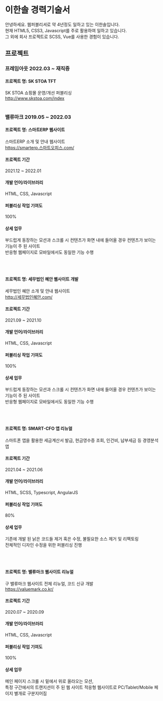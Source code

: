 # 이한솔 경력기술서

안녕하세요. 웹퍼블리셔로 약 4년정도 일하고 있는 이한솔입니다.   
현재 HTML5, CSS3, Javascript를 주로 활용하여 일하고 있습니다.   
그 외에 회사 프로젝트로 SCSS, Vue를 사용한 경험이 있습니다.

## 프로젝트
### 프레임아웃 2022.03 ~ 재직중

#### 프로젝트 명: SK STOA TFT
SK STOA 쇼핑몰 운영/개선 퍼블리싱<br/>
http://www.skstoa.com/index
<br/><br/>


### 밸류마크 2019.05 ~ 2022.03

#### 프로젝트 명: 스마트ERP 웹사이트
스마트ERP 소개 및 안내 웹사이트   
https://smarterp.스마트오피스.com/ 

#### 프로젝트 기간
2021.12 ~ 2022.01   

#### 개발 언어/라이브러리
HTML, CSS, Javascript

#### 퍼블리싱 작업 기여도
100%

#### 상세 업무
부드럽게 동장하는 모션과 스크롤 시 컨텐츠가 화면 내에 들어올 경우 컨텐츠가 보이는 기능이 주 된 사이트   
반응형 웹페이지로 모바일에서도 동일한 기능 수행

<br/><br/>
#### 프로젝트 명: 세무법인 혜안 웹사이트 개발
세무법인 혜안 소개 및 안내 웹사이트   
http://세무법인혜안.com/   

#### 프로젝트 기간
2021.09 ~ 2021.10   

#### 개발 언어/라이브러리
HTML, CSS, Javascript

#### 퍼블리싱 작업 기여도
100%

#### 상세 업무
부드럽게 동장하는 모션과 스크롤 시 컨텐츠가 화면 내에 들어올 경우 컨텐츠가 보이는 기능이 주 된 사이트   
반응형 웹페이지로 모바일에서도 동일한 기능 수행
   
<br/><br/>
#### 프로젝트 명: SMART-CFO 앱 리뉴얼
스마트폰 앱을 활용한 세금계산서 발급, 현금영수증 조회, 인건비, 납부세금 등 경영분석 앱

#### 프로젝트 기간
2021.04 ~ 2021.06

#### 개발 언어/라이브러리
HTML, SCSS, Typescript, AngularJS

#### 퍼블리싱 작업 기여도
80%

#### 상세 업무
기존에 개발 된 낡은 코드들 제거 혹은 수정, 불필요한 소스 제거 및 리팩토링   
전체적인 디자인 수정을 위한 퍼블리싱 진행
   
<br/><br/>
#### 프로젝트 명: 밸류마크 웹사이트 리뉴얼
구 밸류마크 웹사이트 전체 리뉴얼, 코드 신규 개발   
https://valuemark.co.kr/

#### 프로젝트 기간
2020.07 ~ 2020.09

#### 개발 언어/라이브러리
HTML, CSS, Javascript

#### 퍼블리싱 작업 기여도
100%

#### 상세 업무
메인 페이지 스크롤 시 밑에서 위로 올라오는 모션,   
특정 구간에서의 트랜지션이 주 된 웹 사이트
적응형 웹사이트로 PC/Tablet/Mobile 페이지 별개로 구분지어짐
